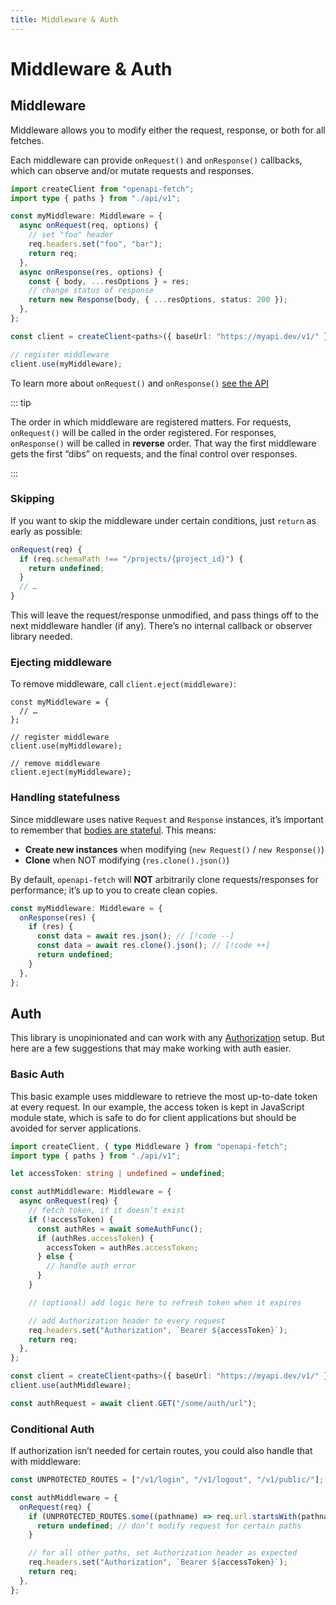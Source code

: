 ```yaml
---
title: Middleware & Auth
---
```


# Middleware & Auth

## Middleware

Middleware allows you to modify either the request, response, or both for all fetches.

Each middleware can provide `onRequest()` and `onResponse()` callbacks, which can observe and/or mutate requests and responses.

```ts
import createClient from "openapi-fetch";
import type { paths } from "./api/v1";

const myMiddleware: Middleware = {
  async onRequest(req, options) {
    // set "foo" header
    req.headers.set("foo", "bar");
    return req;
  },
  async onResponse(res, options) {
    const { body, ...resOptions } = res;
    // change status of response
    return new Response(body, { ...resOptions, status: 200 });
  },
};

const client = createClient<paths>({ baseUrl: "https://myapi.dev/v1/" });

// register middleware
client.use(myMiddleware);
```

To learn more about `onRequest()` and `onResponse()` [see the API](/api#middleware)

::: tip

The order in which middleware are registered matters. For requests, `onRequest()` will be called in the order registered. For responses, `onResponse()` will be called in **reverse** order. That way the first middleware gets the first “dibs” on requests, and the final control over responses.

:::

### Skipping

If you want to skip the middleware under certain conditions, just `return` as early as possible:

```ts
onRequest(req) {
  if (req.schemaPath !== "/projects/{project_id}") {
    return undefined;
  }
  // …
}
```

This will leave the request/response unmodified, and pass things off to the next middleware handler (if any). There’s no internal callback or observer library needed.

### Ejecting middleware

To remove middleware, call `client.eject(middleware)`:

```ts{9}
const myMiddleware = {
  // …
};

// register middleware
client.use(myMiddleware);

// remove middleware
client.eject(myMiddleware);
```

### Handling statefulness

Since middleware uses native `Request` and `Response` instances, it’s important to remember that [bodies are stateful](https://developer.mozilla.org/en-US/docs/Web/API/Response/bodyUsed). This means:

- **Create new instances** when modifying (`new Request()` / `new Response()`)
- **Clone** when NOT modifying (`res.clone().json()`)

By default, `openapi-fetch` will **NOT** arbitrarily clone requests/responses for performance; it’s up to you to create clean copies.

<!-- prettier-ignore -->
```ts
const myMiddleware: Middleware = {
  onResponse(res) {
    if (res) {
      const data = await res.json(); // [!code --]
      const data = await res.clone().json(); // [!code ++]
      return undefined;
    }
  },
};
```

## Auth

This library is unopinionated and can work with any [Authorization](https://developer.mozilla.org/en-US/docs/Web/HTTP/Headers/Authorization) setup. But here are a few suggestions that may make working with auth easier.

### Basic Auth

This basic example uses middleware to retrieve the most up-to-date token at every request. In our example, the access token is kept in JavaScript module state, which is safe to do for client applications but should be avoided for server applications.

```ts
import createClient, { type Middleware } from "openapi-fetch";
import type { paths } from "./api/v1";

let accessToken: string | undefined = undefined;

const authMiddleware: Middleware = {
  async onRequest(req) {
    // fetch token, if it doesn’t exist
    if (!accessToken) {
      const authRes = await someAuthFunc();
      if (authRes.accessToken) {
        accessToken = authRes.accessToken;
      } else {
        // handle auth error
      }
    }

    // (optional) add logic here to refresh token when it expires

    // add Authorization header to every request
    req.headers.set("Authorization", `Bearer ${accessToken}`);
    return req;
  },
};

const client = createClient<paths>({ baseUrl: "https://myapi.dev/v1/" });
client.use(authMiddleware);

const authRequest = await client.GET("/some/auth/url");
```

### Conditional Auth

If authorization isn’t needed for certain routes, you could also handle that with middleware:

```ts
const UNPROTECTED_ROUTES = ["/v1/login", "/v1/logout", "/v1/public/"];

const authMiddleware = {
  onRequest(req) {
    if (UNPROTECTED_ROUTES.some((pathname) => req.url.startsWith(pathname))) {
      return undefined; // don’t modify request for certain paths
    }

    // for all other paths, set Authorization header as expected
    req.headers.set("Authorization", `Bearer ${accessToken}`);
    return req;
  },
};
```
